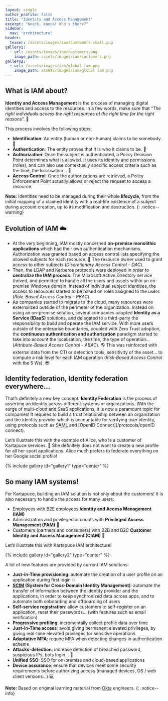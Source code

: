 ```yaml
---
layout: single
author_profile: false
title: "Identity and Access Management"
excerpt: "Knock, knock! Who's there?"
sidebar:
  nav: "architecture"
header:
  teaser: /assets/images/iam/customers-small.png
gallery1:
  - url: /assets/images/iam/customers.png
    image_path: assets/images/iam/customers.png
gallery2: 
  - url: /assets/images/iam/global iam.png
    image_path: assets/images/iam/global iam.png
---
```


## What is IAM about?

**Identity and Access Management** is the process of managing digital identities and access to the resources. In a few words, make sure that “*The right individuals access the right resources at the right time for the right reasons*”. :cop:

This process involves the following steps:
- **Identification**: An entity (human or non-human) claims to be somebody. :loudspeaker:
- **Authentication**: The entity proves that it is who it claims to be. :key:
- **Authorization**: Once the subject is authenticated, a Policy Decision Point determines what is allowed. It uses its identity and permissions (roles), and can also use contextually specific access criteria such as the time, the localisation… :mag_right:
- **Access Control**: Once the authorizations are retrieved, a Policy Enforcement Point actually allows or reject the request to access a resource.

**Note:** Identities need to be managed during their whole **lifecycle**, from the initial mapping of a claimed identity with a real-life existence of a subject during account creation, up to its modification and destruction.
{: .notice--warning}

## Evolution of IAM :cloud:

- At the very beginning, IAM mostly concerned **on-premise monolithic applications** which had their own authentication mechanisms. Authorization was granted based on access control lists specifying the allowed subjects for each resource. :orange_book: The resource owner used to grant access to other subjects (*Discretionary Access Control – DAC*).
- Then, the LDAP and Kerberos protocols were deployed in order to **centralize the IAM process**. The Microsoft Active Directory service thrived, and permitted to handle all the users and assets within an on-premise Windows domain. Instead of individual subject identities, the access to resources started to be based on roles assigned to the users (*Role-Based Access Control – RBAC*).
- As companies started to migrate to the cloud, many resources were externalized outside of the perimeter of the organization. Instead on using an on-premise solution, several companies adopted **Identity as a Service (IDaaS)** solutions, and delegated to a third-party the responsibility to build and operate the IAM service. With more users outside of the enterprise boundaries, coupled with Zero Trust adoption, the **continuous authentication and authorization** paradigm started to take into account the localisation, the time, the type of operation… (*Attribute-Based Access Control - ABAC*). :earth_americas: This was reinforced with external data from the CTI or detection tools, sensitivity of the asset… to compute a risk level for each IAM operation (*Risk-Based Access Control* with the 5 Ws). :sunglasses:

## Identity federation, Identity federation everywhere…

That’s definitely a new key concept. **Identity Federation** is the process of asserting an identity across different systems or organizations. With the surge of multi-cloud and SaaS applications, it is now a paramount topic for companies! It requires to build a trust relationship between an organization and the identity provider which is accountable for verifying user identity, using protocols such as [SAML](/protocols/saml) and [OpenID Connect](/protocols/openID connect).

Let’s illustrate this with the example of Alice, who is a customer of Kartapuce services. :woman: She definitely does not want to create a new profile for all her sport applications. Alice much prefers to federate everything on her Google social profile!

{% include gallery id="gallery1" type="center" %}

## So many IAM systems!

For Kartapuce, building an IAM solution is not only about the customers! It is also necessary to handle the access for many users:
- Employees with B2E employees **Identity and Access Management (IAM)**
- Administrators and privileged accounts with **Privileged Access Management (PAM)** :crown:
- Customers (partners and consumers) with B2B and B2C **Customer Identity and Access Management (CIAM)** :hammer:

Let’s illustrate this with Kartapuce IAM architecture!

{% include gallery id="gallery2" type="center" %}

A lot of new features are provided by current IAM solutions:
- **Just-in-Time provisioning**: automate the creation of a user profile on an application during first login :boom:
- **[SCIM](/protocols/scim) (System for Cross-Domain Identity Management)**: automate the transfer of information between the identity provider and the applications, in order to keep synchronized data across apps, and to automate both onboarding and offboarding of users
- **Self-service registration**: allow customers to self-register on an application, reset their passwords… (with features such as email verification)
- **Progressive profiling**: incrementally collect profile data over time
- **Just-in-Time access**: avoid giving permanent elevated privileges, by giving real-time elevated privileges for sensitive operations
- **Adaptative MFA**: require MFA when detecting changes in authentication scheme
- **Attacks-detection**: increase detection of breached password, suspicious IPs, bots login… :bell:
- **Unified SSO**: SSO for on-premise and cloud-based applications
- **Device assurance**: ensure that devices meet some security requirements before authorizing access (managed devices, OS / web client versions…) :computer:

**Note:** Based on original learning material from [Okta](https://www.okta.com/) engineers.
{: .notice--info}
